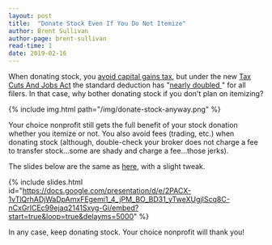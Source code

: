 ```yaml
---
layout: post
title:  "Donate Stock Even If You Do Not Itemize"
author: Brent Sullivan
author-page: brent-sullivan
read-time: 1
date: 2019-02-16
---
```


When donating stock, you [avoid capital gains tax](/2019/02/08/why-donate-stock.html), but under the new [Tax Cuts And Jobs Act](https://www.irs.gov/pub/irs-pdf/p5307.pdf) the standard deduction has "[nearly doubled ](https://www.irs.gov/newsroom/individuals)" for all filers. In that case, why bother donating stock if you don't plan on itemizing? 

{% include img.html path="/img/donate-stock-anyway.png" %}

Your choice nonprofit still gets the full benefit of your stock donation whether you itemize or not. You also avoid fees (trading, etc.) when donating stock (although, double-check your broker does not charge a fee to transfer stock...some are shady and charge a fee...those jerks).

The slides below are the same as [here](/2019/02/08/why-donate-stock.html), with a slight tweak.

{% include slides.html id="https://docs.google.com/presentation/d/e/2PACX-1vTlQrhADjWaDpAmxFEgemi1_4_jPM_BO_BD31_yTweXUgjIScq8C-nCxGrlCEc99ejaq2141Sxyg-Gi/embed?start=true&loop=true&delayms=5000" %}

In any case, keep donating stock. Your choice nonprofit will thank you!


